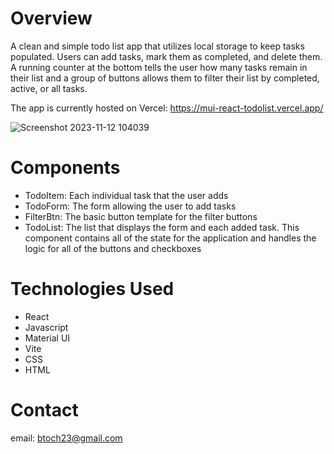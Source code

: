 # Overview

A clean and simple todo list app that utilizes local storage to keep tasks populated. Users can add tasks, mark them as completed, and delete them. A running counter at the bottom tells the user how many tasks remain in their list and a group of buttons allows them to filter their list by completed, active, or all tasks.

The app is currently hosted on Vercel: https://mui-react-todolist.vercel.app/

![Screenshot 2023-11-12 104039](https://github.com/btoch23/mui-react-todolist/assets/143453855/2768d2fc-2ade-4560-bed8-ba66cfbd3f04)

# Components

<ul>
  <li>TodoItem: Each individual task that the user adds</li>
  <li>TodoForm: The form allowing the user to add tasks</li>
  <li>FilterBtn: The basic button template for the filter buttons</li>
  <li>
    TodoList: The list that displays the form and each added task. This component contains all      of the state for the application and handles the logic for all of the buttons and checkboxes
  </li>
</ul>

# Technologies Used

<ul>
  <li>React</li>
  <li>Javascript</li>
  <li>Material UI</li>
  <li>Vite</li>
  <li>CSS</li>
  <li>HTML</li>
</ul>

# Contact

email: btoch23@gmail.com
